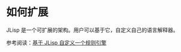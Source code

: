 # 如何扩展

JLisp 是一个可扩展的架构。用户可以基于它，自定义自己的语言解释器。

参考阅读：[基于 JLisp 自定义一个规则引擎](https://dwb2x3ph3w7.feishu.cn/docx/BsAtdA7pXouC8Nx3bucc7iWhnde)
